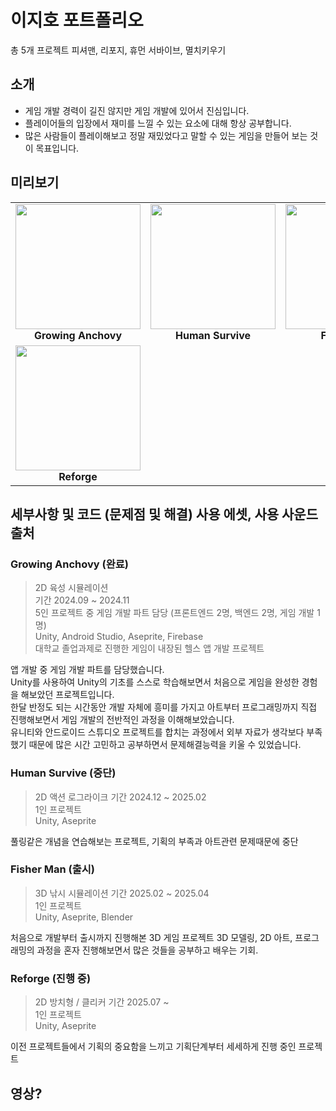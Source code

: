 # 이지호 포트폴리오
총 5개 프로젝트 피셔맨, 리포지, 휴먼 서바이브, 멸치키우기

## 소개
* 게임 개발 경력이 길진 않지만 게임 개발에 있어서 진심입니다.
* 플레이어들의 입장에서 재미를 느낄 수 있는 요소에 대해 항상 공부합니다.
* 많은 사람들이 플레이해보고 정말 재밌었다고 말할 수 있는 게임을 만들어 보는 것이 목표입니다.
  
## 미리보기
<table align="center">
  <tr>
    <td align="center">
      <img src="https://github.com/user-attachments/assets/14e91af3-b3b8-4fde-a6ec-62f278a6917a" style="width:200px; height:200px; object-fit:cover;"><br>
      <b>Growing Anchovy</b>
    </td>
    <td align="center">
      <img src="https://github.com/user-attachments/assets/9b4bac15-a6ab-4134-bb57-c1b341ed6440" style="width:200px; height:200px; object-fit:cover;"><br>
      <b>Human Survive</b>
    </td>
    <td align="center">
      <img src="https://github.com/user-attachments/assets/7c1fcb34-b9e3-4251-aa30-c487a3cf470d" style="width:200px; height:200px; object-fit:cover;"><br>
      <b>Fisher Man</b>
    </td>
  </tr>
  <tr>
    <td align="center">
      <img src="https://github.com/user-attachments/assets/bee9a055-b1ca-4b53-9d89-83fcb8941e79" style="width:200px; height:200px; object-fit:cover;"><br>
      <b>Reforge</b>
    </td>
    <td align="center">
    </td>
    <td align="center">
    </td>
  </tr>
</table>

## 세부사항 및 코드 (문제점 및 해결) 사용 에셋, 사용 사운드 출처

### Growing Anchovy (완료)
> 2D 육성 시뮬레이션 <br>
> 기간 2024.09 ~ 2024.11 <br>
> 5인 프로젝트 중 게임 개발 파트 담당 (프론트엔드 2명, 백엔드 2명, 게임 개발 1명) <br>
> Unity, Android Studio, Aseprite, Firebase <br>
대학교 졸업과제로 진행한 게임이 내장된 헬스 앱 개발 프로젝트 

앱 개발 중 게임 개발 파트를 담당했습니다. <br>
Unity를 사용하여 Unity의 기초를 스스로 학습해보면서 처음으로 게임을 완성한 경험을 해보았던 프로젝트입니다. <br>
한달 반정도 되는 시간동안 개발 자체에 흥미를 가지고 아트부터 프로그래밍까지 직접 진행해보면서 게임 개발의 전반적인 과정을 이해해보았습니다. <br>
유니티와 안드로이드 스튜디오 프로젝트를 합치는 과정에서 외부 자료가 생각보다 부족했기 때문에 많은 시간 고민하고 공부하면서 문제해결능력을 키울 수 있었습니다. <br>


### Human Survive (중단)
> 2D 액션 로그라이크
> 기간 2024.12 ~ 2025.02 <br>
> 1인 프로젝트 <br>
> Unity, Aseprite <br>

풀링같은 개념을 연습해보는 프로젝트, 기획의 부족과 아트관련 문제때문에 중단

### Fisher Man (출시)
> 3D 낚시 시뮬레이션
> 기간 2025.02 ~ 2025.04 <br>
> 1인 프로젝트 <br>
> Unity, Aseprite, Blender <br>

처음으로 개발부터 출시까지 진행해본 3D 게임 프로젝트
3D 모델링, 2D 아트, 프로그래밍의 과정을 혼자 진행해보면서 많은 것들을 공부하고 배우는 기회.

### Reforge (진행 중)
> 2D 방치형 / 클리커
> 기간 2025.07 ~ <br>
> 1인 프로젝트 <br>
> Unity, Aseprite <br>

이전 프로젝트들에서 기획의 중요함을 느끼고 기획단계부터 세세하게 진행 중인 프로젝트

## 영상?
